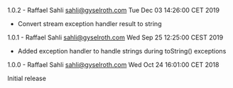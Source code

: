 1.0.2 - Raffael Sahli <sahli@gyselroth.com>
Tue Dec 03 14:26:00 CET 2019

* Convert stream exception handler result to string


1.0.1 - Raffael Sahli <sahli@gyselroth.com>
Wed Sep 25 12:25:00 CEST 2019

* Added exception handler to handle strings during toString() exceptions


1.0.0 - Raffael Sahli <sahli@gyselroth.com>
Wed Oct 24 16:01:00 CET 2018

Initial release
